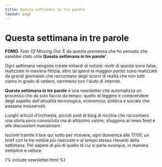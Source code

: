 ```yaml
---
title: Questa settimana in tre parole
layout: page
---
```

# Questa settimana in tre parole

**FOMO**. *Fear Of Missing Out*. È da questa premessa che ho pensato che sarebbe stato
utile **Questa settimana in tre parole'**.

Ogni settimana vengono create miliardi di notizie: molti di queste sono false,
realizzate in maniera fittizia, altre (*si spera la maggior parte*) sono realizzate
da grandi giornalisti che raccontano degli scorci di realtà che non tutti siamo
in grado di vedere, nemmeno con l'aiuto di internet.

**Questa settimana in tre parole** è una newsletter che automatizza un processo che
da solo faccio da tempo: quello di leggere e comprendere degli aspetto dell'attualità
tecnologica, economica, politica e sociale che passano inosservati.

Lunghi articoli d'inchiesta, piccoli post di blog di nicchia che raccontano una
storia poco conosciuta ma di altissimo valore, sfuggono ai news feed e alle
discussioni mainstream.

Iscriviti tramite il box qui sotto per ricevere, ogni domenica alle 17:00, un brief
 con le tre notizie più nascoste e al tempo stesso rilevanti della settimana.
Per sapere di più di quello di cui si parla ovunque, in maniera semplice e veloce.

{% include newsletter.html %}

